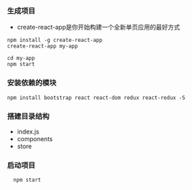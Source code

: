 ###  生成项目
 + create-react-app是你开始构建一个全新单页应用的最好方式

```
npm install -g create-react-app
create-react-app my-app

cd my-app
npm start

```
### 安装依赖的模块

```
npm install bootstrap react react-dom redux react-redux -S
```

### 搭建目录结构

   - index.js
   - components
   - store

### 启动项目
```
  npm start
```